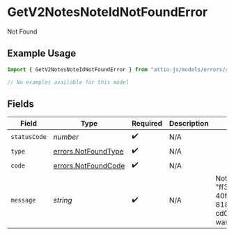 # GetV2NotesNoteIdNotFoundError

Not Found

## Example Usage

```typescript
import { GetV2NotesNoteIdNotFoundError } from "attio-js/models/errors/getv2objectsobject.js";

// No examples available for this model
```

## Fields

| Field                                                              | Type                                                               | Required                                                           | Description                                                        | Example                                                            |
| ------------------------------------------------------------------ | ------------------------------------------------------------------ | ------------------------------------------------------------------ | ------------------------------------------------------------------ | ------------------------------------------------------------------ |
| `statusCode`                                                       | *number*                                                           | :heavy_check_mark:                                                 | N/A                                                                |                                                                    |
| `type`                                                             | [errors.NotFoundType](../../models/errors/notfoundtype.md)         | :heavy_check_mark:                                                 | N/A                                                                |                                                                    |
| `code`                                                             | [errors.NotFoundCode](../../models/errors/notfoundcode.md)         | :heavy_check_mark:                                                 | N/A                                                                |                                                                    |
| `message`                                                          | *string*                                                           | :heavy_check_mark:                                                 | N/A                                                                | Note with ID "ff3f3bd4-40f4-4f80-8187-cd02385af424" was not found. |